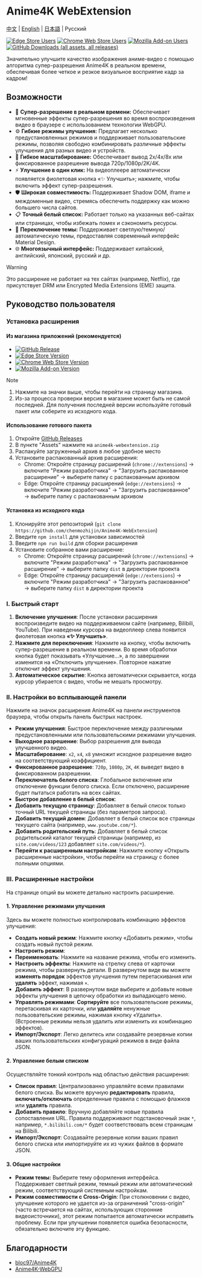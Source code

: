 # Anime4K WebExtension

[中文](./README.md) | [English](./README.en.md) | [日本語](./README.ja.md) | Русский

[![Edge Store Users](https://img.shields.io/badge/dynamic/json?url=https%3A%2F%2Fmicrosoftedge.microsoft.com%2Faddons%2Fgetproductdetailsbycrxid%2Fffopffngebibpmeodlhhkdlaejnmdlam&query=%24.activeInstallCount&style=flat-square&label=%D0%9F%D0%BE%D0%BB%D1%8C%D0%B7%D0%BE%D0%B2%D0%B0%D1%82%D0%B5%D0%BB%D0%B8%20Edge)](https://microsoftedge.microsoft.com/addons/detail/anime4k-webextension/ffopffngebibpmeodlhhkdlaejnmdlam) [![Chrome Web Store Users](https://img.shields.io/chrome-web-store/users/hpmbccepehpoanjpjkamfdpdkbmfmhek?style=flat-square&label=%D0%9F%D0%BE%D0%BB%D1%8C%D0%B7%D0%BE%D0%B2%D0%B0%D1%82%D0%B5%D0%BB%D0%B8%20Chrome)](https://chromewebstore.google.com/detail/anime4k-webextension/hpmbccepehpoanjpjkamfdpdkbmfmhek) [![Mozilla Add-on Users](https://img.shields.io/amo/users/anime4k-webextension?style=flat-square&label=%D0%9F%D0%BE%D0%BB%D1%8C%D0%B7%D0%BE%D0%B2%D0%B0%D1%82%D0%B5%D0%BB%D0%B8%20Firefox)](https://addons.mozilla.org/firefox/addon/anime4k-webextension/) [![GitHub Downloads (all assets, all releases)](https://img.shields.io/github/downloads/chenmozhijin/Anime4K-WebExtension/total?style=flat-square&label=%D0%97%D0%B0%D0%B3%D1%80%D1%83%D0%B7%D0%BA%D0%B8%20%D1%81%20GitHub)](https://github.com/chenmozhijin/Anime4K-WebExtension/releases/latest)

Значительно улучшите качество изображения аниме-видео с помощью алгоритма супер-разрешения Anime4K в реальном времени, обеспечивая более четкое и резкое визуальное восприятие кадр за кадром!

## Возможности

- 🚀 **Супер-разрешение в реальном времени:** Обеспечивает мгновенные эффекты супер-разрешения во время воспроизведения видео в браузере с использованием технологии WebGPU.
- ⚙️ **Гибкие режимы улучшения:** Предлагает несколько предустановленных режимов и поддерживает пользовательские режимы, позволяя свободно комбинировать различные эффекты улучшения для разных видео и устройств.
- 📏 **Гибкое масштабирование:** Обеспечивает вывод 2x/4x/8x или фиксированное разрешение вывода 720p/1080p/2K/4K.
- ⚡ **Улучшение в один клик:** На видеоплеере автоматически появляется фиолетовая кнопка «✨ Улучшить»; нажмите, чтобы включить эффект супер-разрешения.
- 🛡️ **Широкая совместимость:** Поддерживает Shadow DOM, iframe и междоменные видео, стремясь обеспечить поддержку как можно большего числа сайтов.
- 📋 **Точный белый список:** Работает только на указанных веб-сайтах или страницах, чтобы избежать помех и сэкономить ресурсы.
- 🌈 **Переключение темы:** Поддерживает светлую/темную/автоматическую темы, предоставляя современный интерфейс Material Design.
- 🌐 **Многоязычный интерфейс:** Поддерживает китайский, английский, японский, русский и др.

> [!WARNING]
> Это расширение не работает на тех сайтах (например, Netflix), где присутствует DRM или Encrypted Media Extensions (EME) защита.

## Руководство пользователя

### Установка расширения

#### Из магазина приложений (рекомендуется)

- [![GitHub Release](https://img.shields.io/github/v/release/chenmozhijin/Anime4K-WebExtension?style=flat-square&label=%D0%9F%D0%BE%D1%81%D0%BB%D0%B5%D0%B4%D0%BD%D1%8F%D1%8F%20%D0%B2%D0%B5%D1%80%D1%81%D0%B8%D1%8F)](https://github.com/chenmozhijin/Anime4K-WebExtension/releases/latest)
- [![Edge Store Version](https://img.shields.io/badge/dynamic/json?url=https%3A%2F%2Fmicrosoftedge.microsoft.com%2Faddons%2Fgetproductdetailsbycrxid%2Fffopffngebibpmeodlhhkdlaejnmdlam&query=%24.version&style=flat-square&label=%D0%9C%D0%B0%D0%B3%D0%B0%D0%B7%D0%B8%D0%BD%20Edge)](https://microsoftedge.microsoft.com/addons/detail/anime4k-webextension/ffopffngebibpmeodlhhkdlaejnmdlam)
- [![Chrome Web Store Version](https://img.shields.io/chrome-web-store/v/hpmbccepehpoanjpjkamfdpdkbmfmhek?style=flat-square&label=%D0%9C%D0%B0%D0%B3%D0%B0%D0%B7%D0%B8%D0%BD%20Chrome)](https://chromewebstore.google.com/detail/anime4k-webextension/hpmbccepehpoanjpjkamfdpdkbmfmhek)
- [![Mozilla Add-on Version](https://img.shields.io/amo/v/anime4k-webextension?style=flat-square&label=%D0%94%D0%BE%D0%BF%D0%BE%D0%BB%D0%BD%D0%B5%D0%BD%D0%B8%D1%8F%20Firefox)](https://addons.mozilla.org/firefox/addon/anime4k-webextension/)

> [!NOTE]
>
> 1. Нажмите на значки выше, чтобы перейти на страницу магазина.
> 2. Из-за процесса проверки версия в магазине может быть не самой последней. Для получения последней версии используйте готовый пакет или соберите из исходного кода.

#### Использование готового пакета

1. Откройте [GitHub Releases](https://github.com/chenmozhijin/Anime4K-WebExtension/releases/latest)
2. В пункте "Assets" нажмите на `anime4k-webextension.zip`
3. Распакуйте загруженный архив в любое удобное место
4. Установите распакованный архив расширения:
   - Chrome: Откройте страницу расширений (`chrome://extensions`) → включите "Режим разработчика" → "Загрузить распакованное расширение" → выберите папку с распакованным архивом
   - Edge: Откройте страницу расширений (`edge://extensions`) → включите "Режим разработчика" → "Загрузить распакованное" → выберите папку с распакованным архивом

#### Установка из исходного кода

1. Клонируйте этот репозиторий (`git clone https://github.com/chenmozhijin/Anime4K-WebExtension`)
2. Введите `npm install` для установки зависимостей
3. Введите `npm run build` для сборки расширения
4. Установите собранное вами расширение:
   - Chrome: Откройте страницу расширений (`chrome://extensions`) → включите "Режим разработчика" → "Загрузить распакованное расширение" → выберите папку `dist` в директории проекта
   - Edge: Откройте страницу расширений (`edge://extensions`) → включите "Режим разработчика" → "Загрузить распакованное" → выберите папку `dist` в директории проекта

### I. Быстрый старт

1. **Включение улучшения**: После установки расширения воспроизведите видео на поддерживаемом сайте (например, Bilibili, YouTube). При наведении курсора на видеоплеер слева появится фиолетовая кнопка **«✨ Улучшить»**.
2. **Нажмите для переключения**: Нажмите на кнопку, чтобы включить супер-разрешение в реальном времени. Во время обработки кнопка будет показывать «Улучшение...», а по завершении изменится на «Отключить улучшение». Повторное нажатие отключит эффект улучшения.
3. **Автоматическое скрытие**: Кнопка автоматически скрывается, когда курсор убирается с видео, чтобы не мешать просмотру.

### II. Настройки во всплывающей панели

Нажмите на значок расширения Anime4K на панели инструментов браузера, чтобы открыть панель быстрых настроек.

- **Режим улучшения**: Быстрое переключение между различными предустановленными или пользовательскими режимами улучшения.
- **Выходное разрешение**: Выбор разрешения для вывода улучшенного видео.
- **Масштабирование**: `x2`, `x4`, `x8` умножит исходное разрешение видео на соответствующий коэффициент.
- **Фиксированное разрешение**: `720p`, `1080p`, `2K`, `4K` выведет видео в фиксированном разрешении.
- **Переключатель белого списка**: Глобальное включение или отключение функции белого списка. Если отключено, расширение будет пытаться работать на всех сайтах.
- **Быстрое добавление в белый список**:
- **Добавить текущую страницу**: Добавляет в белый список только точный URL текущей страницы (без параметров запроса).
- **Добавить текущий домен**: Добавляет в белый список все страницы текущего сайта (например, `www.youtube.com/*`).
- **Добавить родительский путь**: Добавляет в белый список родительский каталог текущей страницы (например, из `site.com/videos/123` добавляет `site.com/videos/*`).
- **Перейти к расширенным настройкам**: Нажмите кнопку «Открыть расширенные настройки», чтобы перейти на страницу с более полными опциями.

### III. Расширенные настройки

На странице опций вы можете детально настроить расширение.

#### 1. Управление режимами улучшения

Здесь вы можете полностью контролировать комбинацию эффектов улучшения:

- **Создать новый режим**: Нажмите кнопку «Добавить режим», чтобы создать новый пустой режим.
- **Настроить режим**:
- **Переименовать**: Нажмите на название режима, чтобы его изменить.
- **Настроить эффекты**: Нажмите на стрелку слева от карточки режима, чтобы развернуть детали. В развернутом виде вы можете **изменять порядок** эффектов улучшения путем перетаскивания или **удалять** эффект, нажимая `×`.
- **Добавить эффект**: В развернутом виде выберите и добавьте новые эффекты улучшения в цепочку обработки из выпадающего меню.
- **Управлять режимами**: **Сортируйте** все пользовательские режимы, перетаскивая их карточки, или **удаляйте** ненужные пользовательские режимы, нажимая кнопку «Удалить». (Встроенные режимы нельзя удалить или изменить их комбинацию эффектов).
- **Импорт/Экспорт**: Легко делитесь или создавайте резервные копии ваших пользовательских конфигураций режимов в виде файла JSON.

#### 2. Управление белым списком

Осуществляйте тонкий контроль над областью действия расширения:

- **Список правил**: Централизованно управляйте всеми правилами белого списка. Вы можете вручную **редактировать** правила, **включать/отключать** определенные правила с помощью флажков или **удалять** правила.
- **Добавить правило**: Вручную добавляйте новые правила сопоставления URL. Правила поддерживают подстановочный знак `*`, например, `*.bilibili.com/*` будет соответствовать всем страницам на Bilibili.
- **Импорт/Экспорт**: Создавайте резервные копии ваших правил белого списка или импортируйте их из чужих файлов в формате JSON.

#### 3. Общие настройки

- **Режим темы:** Выберите тему оформления интерфейса. Поддерживает светлый режим, темный режим или автоматический режим, соответствующий системным настройкам.
- **Режим совместимости с Cross-Origin**: При столкновении с видео, улучшение которого не удается из-за ограничений "cross-origin" (часто встречается на сайтах, использующих сторонние видеоисточники), этот режим попытается автоматически исправить проблему. Если при улучшении появляется ошибка безопасности, обязательно включите эту функцию.

## Благодарности

- [bloc97/Anime4K](https://github.com/bloc97/Anime4K)
- [Anime4K-WebGPU](https://github.com/Anime4KWebBoost/Anime4K-WebGPU)
